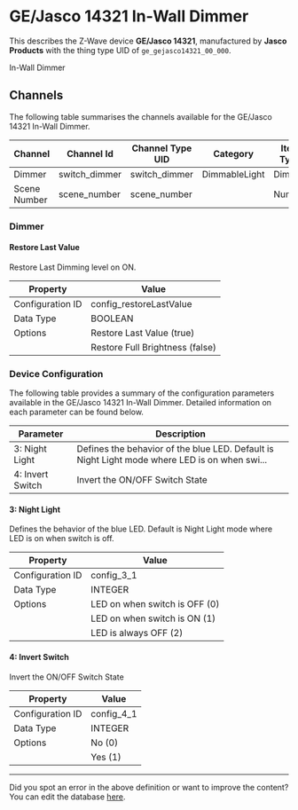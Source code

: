 
# GE/Jasco 14321 In-Wall Dimmer

This describes the Z-Wave device **GE/Jasco 14321**, manufactured by **Jasco Products** with the thing type UID of ```ge_gejasco14321_00_000```. 

In-Wall Dimmer

## Channels
The following table summarises the channels available for the GE/Jasco 14321 In-Wall Dimmer.

| Channel | Channel Id | Channel Type UID | Category | Item Type |
|---------|------------|------------------|----------|-----------|
| Dimmer | switch_dimmer | switch_dimmer | DimmableLight | Dimmer |
| Scene Number | scene_number | scene_number |  | Number |



### Dimmer

#### Restore Last Value

Restore Last Dimming level on ON.


| Property         | Value    |
|------------------|----------|
| Configuration ID | config_restoreLastValue |
| Data Type        | BOOLEAN || Default Value | true |
| Options | Restore Last Value (true) |
|  | Restore Full Brightness (false) |






### Device Configuration
The following table provides a summary of the configuration parameters available in the GE/Jasco 14321 In-Wall Dimmer.
Detailed information on each parameter can be found below.

| Parameter   | Description |
|-------------|-------------|
| 3: Night Light | Defines the behavior of the blue LED. Default is Night Light mode where LED is on when swi... |
| 4: Invert Switch | Invert the ON/OFF Switch State |




#### 3: Night Light

Defines the behavior of the blue LED. Default is Night Light mode where LED is on when switch is off.


| Property         | Value    |
|------------------|----------|
| Configuration ID | config_3_1 |
| Data Type        | INTEGER || Default Value | 0 |
| Options | LED on when switch is OFF (0) |
|  | LED on when switch is ON (1) |
|  | LED is always OFF (2) |






#### 4: Invert Switch

Invert the ON/OFF Switch State


| Property         | Value    |
|------------------|----------|
| Configuration ID | config_4_1 |
| Data Type        | INTEGER || Default Value | 0 |
| Options | No (0) |
|  | Yes (1) |






---

Did you spot an error in the above definition or want to improve the content?
You can edit the database [here](http://www.cd-jackson.com/index.php/zwave/zwave-device-database/zwave-device-list/devicesummary/583).

